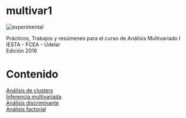 # multivar1

![experimental](https://img.shields.io/badge/lifecycle-experimental-orange.svg)

Prácticos, Trabajos y resúmenes para el curso de Análisis Multivariado I  
IESTA - FCEA - Udelar  
Edición 2016

# Contenido

[Análisis de clusters](https://github.com/daczarne/multivar1/tree/master/01.%20Clusters)  
[Inferencia multivariada](https://github.com/daczarne/multivar1/tree/master/02.%20Inferencia%20Multivariada)  
[Análisis discriminante]()  
[Análisis factorial]()  


